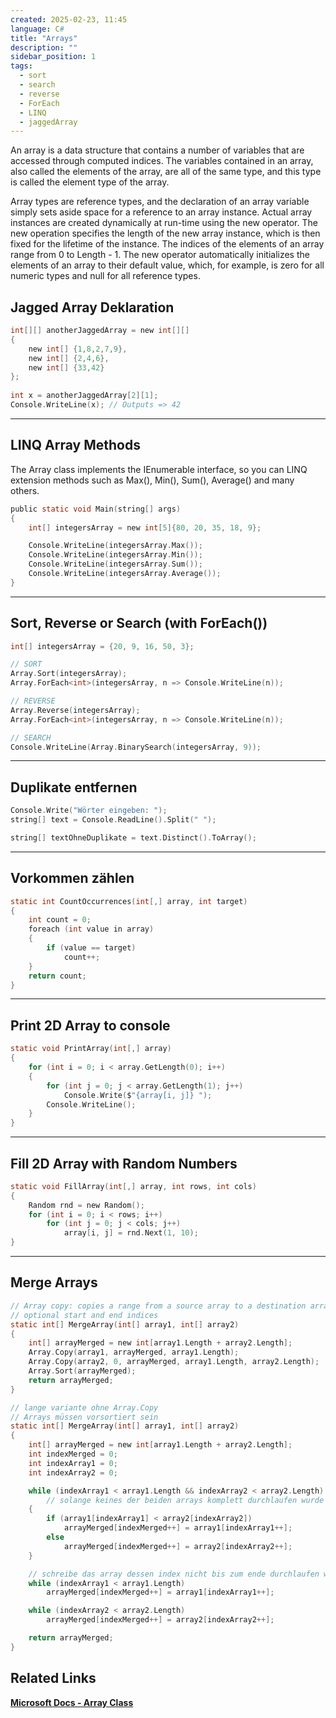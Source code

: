 ```yaml
---
created: 2025-02-23, 11:45
language: C#
title: "Arrays"
description: ""
sidebar_position: 1
tags:
  - sort
  - search
  - reverse
  - ForEach
  - LINQ
  - jaggedArray
---
```

An array is a data structure that contains a number of variables that are accessed through computed indices. 
The variables contained in an array, also called the elements of the array, are all of the same type, and this type is called the element type of the array.

Array types are reference types, and the declaration of an array variable simply sets aside space for a reference to an array instance. 
Actual array instances are created dynamically at run-time using the new operator. The new operation specifies the length of the new array instance, 
which is then fixed for the lifetime of the instance. The indices of the elements of an array range from 0 to Length - 1. 
The new operator automatically initializes the elements of an array to their default value, which, 
for example, is zero for all numeric types and null for all reference types.

## Jagged Array Deklaration

```c
int[][] anotherJaggedArray = new int[][]
{  
	new int[] {1,8,2,7,9},  
	new int[] {2,4,6},  
	new int[] {33,42}  
};  
  
int x = anotherJaggedArray[2][1];  
Console.WriteLine(x); // Outputs => 42
```
---
## LINQ Array Methods
The Array class implements the IEnumerable interface, so you can LINQ extension methods such as Max(), Min(), Sum(), Average() and many others.

```c
public static void Main(string[] args)
{
	int[] integersArray = new int[5]{80, 20, 35, 18, 9};

	Console.WriteLine(integersArray.Max());
	Console.WriteLine(integersArray.Min());
	Console.WriteLine(integersArray.Sum());
	Console.WriteLine(integersArray.Average());
}
```
---
## Sort, Reverse or Search (with ForEach())

```c
int[] integersArray = {20, 9, 16, 50, 3};

// SORT
Array.Sort(integersArray);  
Array.ForEach<int>(integersArray, n => Console.WriteLine(n));

// REVERSE
Array.Reverse(integersArray);  
Array.ForEach<int>(integersArray, n => Console.WriteLine(n));

// SEARCH
Console.WriteLine(Array.BinarySearch(integersArray, 9));
```
---
## Duplikate entfernen

```c
Console.Write("Wörter eingeben: ");  
string[] text = Console.ReadLine().Split(" ");

string[] textOhneDuplikate = text.Distinct().ToArray();
```
---
## Vorkommen zählen

```c
static int CountOccurrences(int[,] array, int target)  
{  
    int count = 0;  
    foreach (int value in array)  
    {        
	    if (value == target)  
            count++;  
    }    
    return count;  
}
```
---
## Print 2D Array to console

```c
static void PrintArray(int[,] array)
{
    for (int i = 0; i < array.GetLength(0); i++)
    {
        for (int j = 0; j < array.GetLength(1); j++)
            Console.Write($"{array[i, j]} ");
        Console.WriteLine();
    }
}
```
---
## Fill 2D Array with Random Numbers

```c
static void FillArray(int[,] array, int rows, int cols)
{
    Random rnd = new Random();
    for (int i = 0; i < rows; i++)
        for (int j = 0; j < cols; j++)
            array[i, j] = rnd.Next(1, 10); 
}
```
---
## Merge Arrays

```c
// Array copy: copies a range from a source array to a destination array with
// optional start and end indices
static int[] MergeArray(int[] array1, int[] array2)
{
    int[] arrayMerged = new int[array1.Length + array2.Length];
    Array.Copy(array1, arrayMerged, array1.Length);
    Array.Copy(array2, 0, arrayMerged, array1.Length, array2.Length);
    Array.Sort(arrayMerged);
    return arrayMerged;
}
```

```c
// lange variante ohne Array.Copy
// Arrays müssen vorsortiert sein
static int[] MergeArray(int[] array1, int[] array2)
{
    int[] arrayMerged = new int[array1.Length + array2.Length];
    int indexMerged = 0;
    int indexArray1 = 0;
    int indexArray2 = 0;

    while (indexArray1 < array1.Length && indexArray2 < array2.Length)
        // solange keines der beiden arrays komplett durchlaufen wurde
    {
        if (array1[indexArray1] < array2[indexArray2])
            arrayMerged[indexMerged++] = array1[indexArray1++];
        else
            arrayMerged[indexMerged++] = array2[indexArray2++];
    }

    // schreibe das array dessen index nicht bis zum ende durchlaufen wurde
    while (indexArray1 < array1.Length)
        arrayMerged[indexMerged++] = array1[indexArray1++];

    while (indexArray2 < array2.Length)
        arrayMerged[indexMerged++] = array2[indexArray2++];

    return arrayMerged;
}
```

## Related Links
[**Microsoft Docs - Array Class**](https://learn.microsoft.com/en-us/dotnet/api/system.array?view=net-9.0)  